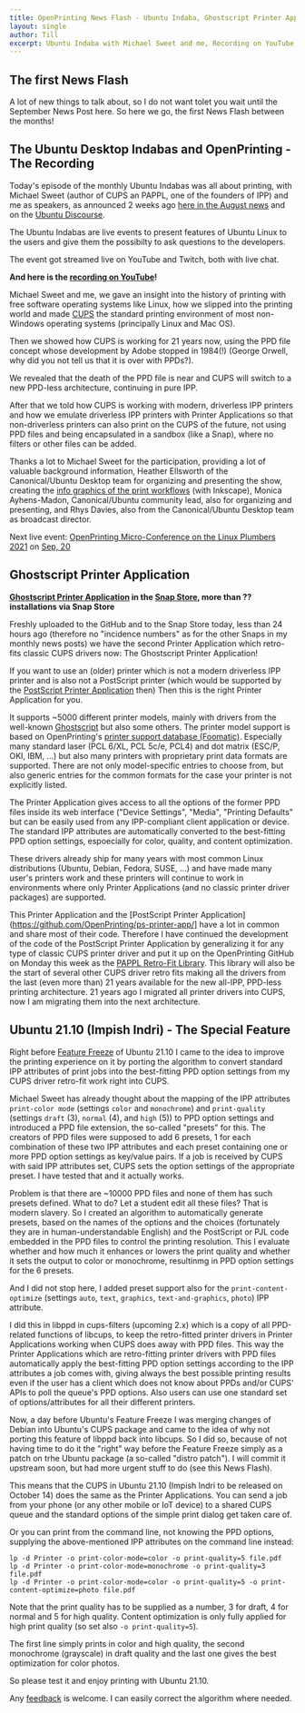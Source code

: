 ```yaml
---
title: OpenPrinting News Flash - Ubuntu Indaba, Ghostscript Printer Application, and the Special Ubuntu 21.10 Feature
layout: single
author: Till
excerpt: Ubuntu Indaba with Michael Sweet and me, Recording on YouTube, Ghostscript Printer Application, Ubuntu 21.10 IPP Printing
---
```

## The first News Flash
A lot of new things to talk about, so I do not want tolet you wait until the September News Post here. So here we go, the first News Flash between the months!


## The Ubuntu Desktop Indabas and OpenPrinting - The Recording
Today's episode of the monthly Ubuntu Indabas was all about printing, with Michael Sweet (author of CUPS an PAPPL, one of the founders of IPP) and me as speakers, as announced 2 weeks ago [here in the August news](/OpenPrinting-News-August-2021/) and on the [Ubuntu Discourse](https://discourse.ubuntu.com/t/announcing-the-ubuntu-desktop-team-indaba-ama-august-27-2021-5pm-utc/).

The Ubuntu Indabas are live events to present features of Ubuntu Linux to the users and give them the possibilty to ask questions to the developers.

The event got streamed live on YouTube and Twitch, both with live chat.

**And here is the [recording on YouTube](https://www.youtube.com/watch?v=P22DOu_ahBo)!**

Michael Sweet and me, we gave an insight into the history of printing with free software operating systems like Linux, how we slipped into the printing world and made [CUPS](https://github.com/OpenPrinting/cups) the standard printing environment of most non-Windows operating systems (principally Linux and Mac OS).

Then we showed how CUPS is working for 21 years now, using the PPD file concept whose development by Adobe stopped in 1984(!) (George Orwell, why did you not tell us that it is over with PPDs?).

We revealed that the death of the PPD file is near and CUPS will switch to a new PPD-less architecture, continuing in pure IPP.

After that we told how CUPS is working with modern, driverless IPP printers and how we emulate driverless IPP printers with Printer Applications so that non-driverless printers can also print on the CUPS of the future, not using PPD files and being encapsulated in a sandbox (like a Snap), where no filters or other files can be added.

Thanks a lot to Michael Sweet for the participation, providing a lot of valuable background information, Heather Ellsworth of the Canonical/Ubuntu Desktop team for organizing and presenting the show, creating the [info graphics of the print workflows](https://github.com/hellsworth/IPP-stack-flowcharts) (with Inkscape), Monica Ayhens-Madon, Canonical/Ubuntu community lead, also for organizing and presenting, and Rhys Davies, also from the Canonical/Ubuntu Desktop team as broadcast director.

Next live event: [OpenPrinting Micro-Conference on the Linux Plumbers 2021](https://www.linuxplumbersconf.org/event/11/page/104-accepted-microconferences#cont-print) on [Sep, 20](https://www.linuxplumbersconf.org/event/11/page/105-microconferences)


## Ghostscript Printer Application
**[Ghostscript Printer Application](https://github.com/OpenPrinting/ghostscript-printer-app) in the [Snap Store](https://snapcraft.io/ghostscript-printer-app), more than ?? installations via Snap Store**

Freshly uploaded to the GitHub and to the Snap Store today, less than 24 hours ago (therefore no "incidence numbers" as for the other Snaps in my monthly news posts) we have the second Printer Application which retro-fits classic CUPS drivers now: The Ghostscript Printer Application!

If you want to use an (older) printer which is not a modern driverless IPP printer and is also not a PostScript printer (which would be supported by the [PostScript Printer Application](https://snapcraft.io/ps-printer-app) then) Then this is the right Printer Application for you.
 
It supports ~5000 different printer models, mainly with drivers from the well-known [Ghostscript](http://www.ghostscript.com/) but also some others. The printer model support is based on OpenPrinting's [printer support database (Foomatic)](http://www.openprinting.org/printers/). Especially many standard laser (PCL 6/XL, PCL 5c/e, PCL4) and dot matrix (ESC/P, OKI, IBM, ...) but also many printers with proprietary print data formats are supported. There are not only model-specific entries to choose from, but also generic entries for the common formats for the case your printer is not explicitly listed.

The Printer Application gives access to all the options of the former PPD files inside its web interface ("Device Settings", "Media", "Printing Defaults" but can be easily used from any IPP-compliant client application or device. The standard IPP attributes are automatically converted to the best-fitting PPD option settings, espoecially for color, quality, and content optimization.

These drivers already ship for many years with most common Linux distributions (Ubuntu, Debian, Fedora, SUSE, ...) and have made many user's printers work and these printers will continue to work in environments where only Printer Applications (and no classic printer driver packages) are supported.

This Printer Application and the [PostScript Printer Application](https://github.com/OpenPrinting/ps-printer-app/] have a lot in common and share most of their code. Therefore I have continued the development of the code of the PostScript Printer Application by generalizing it for any type of classic CUPS printer driver and put it up on the OpenPrinting GitHub on Monday this week as the [PAPPL Retro-Fit Library](https://github.com/OpenPrinting/pappl-retrofit). This library will also be the start of several other CUPS driver retro fits making all the drivers from the last (even more than) 21 years available for the new all-IPP, PPD-less printing architecture. 21 years ago I migrated all printer drivers into CUPS, now I am migrating them into the next architecture.


## Ubuntu 21.10 (Impish Indri) - The Special Feature
Right before [Feature Freeze](https://discourse.ubuntu.com/t/impish-indri-release-schedule/) of Ubuntu 21.10 I came to the idea to improve the printing experience on it by porting the algorithm to convert standard IPP attributes of print jobs into the best-fitting PPD option settings from my CUPS driver retro-fit work right into CUPS.

Michael Sweet has already thought about the mapping of the IPP attributes `print-color mode` (settings `color` and `monochrome`) and `print-quality` (settings `draft` (3), `normal` (4), and `high` (5)) to PPD option settings and introduced a PPD file extension, the so-called "presets" for this. The creators of PPD files were supposed to add 6 presets, 1 for each combination of these two IPP attributes and each preset containing one or more PPD option settings as key/value pairs. If a job is received by CUPS with said IPP attributes set, CUPS sets the option settings of the appropriate preset. I have tested that and it actually works.

Problem is that there are ~10000 PPD files and none of them has such presets defined. What to do? Let a student edit all these files? That is modern slavery. So I created an algorithm to automatically generate presets, based on the names of the options and the choices (fortunately they are in human-understandable English) and the PostScript or PJL code embedded in the PPD files to control the printing resolution. This I evaluate whether and how much it enhances or lowers the print quality and whether it sets the output to color or monochrome, resultinmg in PPD option settings for the 6 presets.

And I did not stop here, I added preset support also for the `print-content-optimize` (settings `auto`, `text`, `graphics`, `text-and-graphics`, `photo`) IPP attribute.

I did this in libppd in cups-filters (upcoming 2.x) which is a copy of all PPD-related functions of libcups, to keep the retro-fitted printer drivers in Printer Applications working when CUPS does away with PPD files. This way the Printer Applications which are retro-fitting printer drivers with PPD files automatically apply the best-fitting PPD option settings according to the IPP attributes a job comes with, giving always the best possible printing results even if the user has a client which does not know about PPDs and/or CUPS' APIs to poll the queue's PPD options. Also users can use one standard set of options/attributes for all their different printers.

Now, a day before Ubuntu's Feature Freeze I was merging changes of Debian into Ubuntu's CUPS package and came to the idea of why not porting this feature of libppd back into libcups. So I did so, because of not having time to do it the "right" way before the Feature Freeze simply as a patch on trhe Ubuntu package (a so-called "distro patch"). I will commit it upstream soon, but had more urgent stuff to do (see this News Flash).

This means that the CUPS in Ubuntu 21.10 (Impish Indri to be released on October 14) does the same as the Printer Applications. You can send a job from your phone (or any other mobile or IoT device) to a shared CUPS queue and the standard options of the simple print dialog get taken care of.

Or you can print from the command line, not knowing the PPD options, supplying the above-mentioned IPP attributes on the command line instead:

```
lp -d Printer -o print-color-mode=color -o print-quality=5 file.pdf
lp -d Printer -o print-color-mode=monochrome -o print-quality=3 file.pdf
lp -d Printer -o print-color-mode=color -o print-quality=5 -o print-content-optimize=photo file.pdf
```

Note that the print quality has to be supplied as a number, 3 for draft, 4 for normal and 5 for high quality. Content optimization is only fully applied for high print quality (so set also `-o print-quality=5`).

The first line simply prints in color and high quality, the second monochrome (grayscale) in draft quality and the last one gives the best optimization for color photos.

So please test it and enjoy printing with Ubuntu 21.10.

Any [feedback](https://github.com/OpenPrinting/cups-filters/issues) is welcome. I can easily correct the algorithm where needed.
